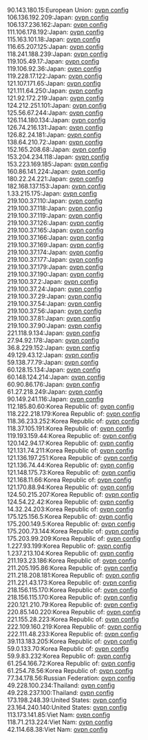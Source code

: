 90.143.180.15:European Union: [ovpn config](vpn/90_143_180_15.ovpn)  
106.136.192.209:Japan: [ovpn config](vpn/106_136_192_209.ovpn)  
106.137.236.162:Japan: [ovpn config](vpn/106_137_236_162.ovpn)  
111.106.178.192:Japan: [ovpn config](vpn/111_106_178_192.ovpn)  
115.163.101.18:Japan: [ovpn config](vpn/115_163_101_18.ovpn)  
116.65.207.125:Japan: [ovpn config](vpn/116_65_207_125.ovpn)  
118.241.188.239:Japan: [ovpn config](vpn/118_241_188_239.ovpn)  
119.105.49.17:Japan: [ovpn config](vpn/119_105_49_17.ovpn)  
119.106.92.36:Japan: [ovpn config](vpn/119_106_92_36.ovpn)  
119.228.17.122:Japan: [ovpn config](vpn/119_228_17_122.ovpn)  
121.107.171.65:Japan: [ovpn config](vpn/121_107_171_65.ovpn)  
121.111.64.250:Japan: [ovpn config](vpn/121_111_64_250.ovpn)  
121.92.172.219:Japan: [ovpn config](vpn/121_92_172_219.ovpn)  
124.212.251.101:Japan: [ovpn config](vpn/124_212_251_101.ovpn)  
125.56.67.244:Japan: [ovpn config](vpn/125_56_67_244.ovpn)  
126.114.180.134:Japan: [ovpn config](vpn/126_114_180_134.ovpn)  
126.74.216.131:Japan: [ovpn config](vpn/126_74_216_131.ovpn)  
126.82.24.181:Japan: [ovpn config](vpn/126_82_24_181.ovpn)  
138.64.210.72:Japan: [ovpn config](vpn/138_64_210_72.ovpn)  
152.165.208.68:Japan: [ovpn config](vpn/152_165_208_68.ovpn)  
153.204.234.118:Japan: [ovpn config](vpn/153_204_234_118.ovpn)  
153.223.169.185:Japan: [ovpn config](vpn/153_223_169_185.ovpn)  
160.86.141.224:Japan: [ovpn config](vpn/160_86_141_224.ovpn)  
180.22.24.221:Japan: [ovpn config](vpn/180_22_24_221.ovpn)  
182.168.137.153:Japan: [ovpn config](vpn/182_168_137_153.ovpn)  
1.33.215.175:Japan: [ovpn config](vpn/1_33_215_175.ovpn)  
219.100.37.110:Japan: [ovpn config](vpn/219_100_37_110.ovpn)  
219.100.37.118:Japan: [ovpn config](vpn/219_100_37_118.ovpn)  
219.100.37.119:Japan: [ovpn config](vpn/219_100_37_119.ovpn)  
219.100.37.126:Japan: [ovpn config](vpn/219_100_37_126.ovpn)  
219.100.37.165:Japan: [ovpn config](vpn/219_100_37_165.ovpn)  
219.100.37.166:Japan: [ovpn config](vpn/219_100_37_166.ovpn)  
219.100.37.169:Japan: [ovpn config](vpn/219_100_37_169.ovpn)  
219.100.37.174:Japan: [ovpn config](vpn/219_100_37_174.ovpn)  
219.100.37.177:Japan: [ovpn config](vpn/219_100_37_177.ovpn)  
219.100.37.179:Japan: [ovpn config](vpn/219_100_37_179.ovpn)  
219.100.37.190:Japan: [ovpn config](vpn/219_100_37_190.ovpn)  
219.100.37.2:Japan: [ovpn config](vpn/219_100_37_2.ovpn)  
219.100.37.24:Japan: [ovpn config](vpn/219_100_37_24.ovpn)  
219.100.37.29:Japan: [ovpn config](vpn/219_100_37_29.ovpn)  
219.100.37.54:Japan: [ovpn config](vpn/219_100_37_54.ovpn)  
219.100.37.56:Japan: [ovpn config](vpn/219_100_37_56.ovpn)  
219.100.37.81:Japan: [ovpn config](vpn/219_100_37_81.ovpn)  
219.100.37.90:Japan: [ovpn config](vpn/219_100_37_90.ovpn)  
221.118.9.134:Japan: [ovpn config](vpn/221_118_9_134.ovpn)  
27.94.92.178:Japan: [ovpn config](vpn/27_94_92_178.ovpn)  
36.8.229.152:Japan: [ovpn config](vpn/36_8_229_152.ovpn)  
49.129.43.12:Japan: [ovpn config](vpn/49_129_43_12.ovpn)  
59.138.77.79:Japan: [ovpn config](vpn/59_138_77_79.ovpn)  
60.128.15.134:Japan: [ovpn config](vpn/60_128_15_134.ovpn)  
60.148.124.214:Japan: [ovpn config](vpn/60_148_124_214.ovpn)  
60.90.86.176:Japan: [ovpn config](vpn/60_90_86_176.ovpn)  
61.27.218.249:Japan: [ovpn config](vpn/61_27_218_249.ovpn)  
90.149.241.116:Japan: [ovpn config](vpn/90_149_241_116.ovpn)  
112.185.80.60:Korea Republic of: [ovpn config](vpn/112_185_80_60.ovpn)  
118.222.218.179:Korea Republic of: [ovpn config](vpn/118_222_218_179.ovpn)  
118.36.233.252:Korea Republic of: [ovpn config](vpn/118_36_233_252.ovpn)  
118.37.105.191:Korea Republic of: [ovpn config](vpn/118_37_105_191.ovpn)  
119.193.159.44:Korea Republic of: [ovpn config](vpn/119_193_159_44.ovpn)  
120.142.94.17:Korea Republic of: [ovpn config](vpn/120_142_94_17.ovpn)  
121.131.74.211:Korea Republic of: [ovpn config](vpn/121_131_74_211.ovpn)  
121.136.197.251:Korea Republic of: [ovpn config](vpn/121_136_197_251.ovpn)  
121.136.74.44:Korea Republic of: [ovpn config](vpn/121_136_74_44.ovpn)  
121.148.175.73:Korea Republic of: [ovpn config](vpn/121_148_175_73.ovpn)  
121.168.11.66:Korea Republic of: [ovpn config](vpn/121_168_11_66.ovpn)  
121.170.88.94:Korea Republic of: [ovpn config](vpn/121_170_88_94.ovpn)  
124.50.215.207:Korea Republic of: [ovpn config](vpn/124_50_215_207.ovpn)  
124.54.22.42:Korea Republic of: [ovpn config](vpn/124_54_22_42.ovpn)  
14.32.24.203:Korea Republic of: [ovpn config](vpn/14_32_24_203.ovpn)  
175.125.156.5:Korea Republic of: [ovpn config](vpn/175_125_156_5.ovpn)  
175.200.149.5:Korea Republic of: [ovpn config](vpn/175_200_149_5.ovpn)  
175.200.73.144:Korea Republic of: [ovpn config](vpn/175_200_73_144.ovpn)  
175.203.99.209:Korea Republic of: [ovpn config](vpn/175_203_99_209.ovpn)  
1.227.93.199:Korea Republic of: [ovpn config](vpn/1_227_93_199.ovpn)  
1.237.213.104:Korea Republic of: [ovpn config](vpn/1_237_213_104.ovpn)  
211.193.23.186:Korea Republic of: [ovpn config](vpn/211_193_23_186.ovpn)  
211.205.195.86:Korea Republic of: [ovpn config](vpn/211_205_195_86.ovpn)  
211.218.208.181:Korea Republic of: [ovpn config](vpn/211_218_208_181.ovpn)  
211.221.43.173:Korea Republic of: [ovpn config](vpn/211_221_43_173.ovpn)  
218.156.115.170:Korea Republic of: [ovpn config](vpn/218_156_115_170.ovpn)  
218.156.115.170:Korea Republic of: [ovpn config](vpn/218_156_115_170.ovpn)  
220.121.210.79:Korea Republic of: [ovpn config](vpn/220_121_210_79.ovpn)  
220.85.140.220:Korea Republic of: [ovpn config](vpn/220_85_140_220.ovpn)  
221.155.28.223:Korea Republic of: [ovpn config](vpn/221_155_28_223.ovpn)  
222.109.160.219:Korea Republic of: [ovpn config](vpn/222_109_160_219.ovpn)  
222.111.48.233:Korea Republic of: [ovpn config](vpn/222_111_48_233.ovpn)  
39.113.183.205:Korea Republic of: [ovpn config](vpn/39_113_183_205.ovpn)  
59.0.133.70:Korea Republic of: [ovpn config](vpn/59_0_133_70.ovpn)  
59.9.83.232:Korea Republic of: [ovpn config](vpn/59_9_83_232.ovpn)  
61.254.166.72:Korea Republic of: [ovpn config](vpn/61_254_166_72.ovpn)  
61.254.78.56:Korea Republic of: [ovpn config](vpn/61_254_78_56.ovpn)  
77.34.178.56:Russian Federation: [ovpn config](vpn/77_34_178_56.ovpn)  
49.228.100.234:Thailand: [ovpn config](vpn/49_228_100_234.ovpn)  
49.228.237.100:Thailand: [ovpn config](vpn/49_228_237_100.ovpn)  
173.198.248.39:United States: [ovpn config](vpn/173_198_248_39.ovpn)  
23.164.240.140:United States: [ovpn config](vpn/23_164_240_140.ovpn)  
113.173.141.85:Viet Nam: [ovpn config](vpn/113_173_141_85.ovpn)  
118.71.213.224:Viet Nam: [ovpn config](vpn/118_71_213_224.ovpn)  
42.114.68.38:Viet Nam: [ovpn config](vpn/42_114_68_38.ovpn)  
